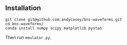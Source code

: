 Installation
------------

    git clone git@github.com:andycasey/bns-waveforms.git
    cd bns-waveforms/
    conda install numpy scipy matplotlib pystan

Then run `emulator.py`.
